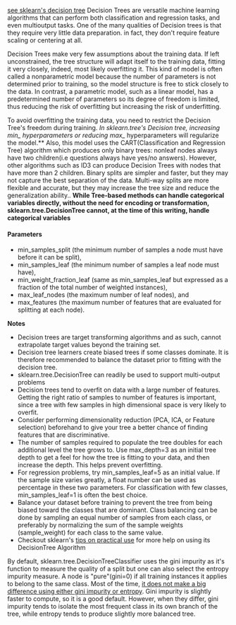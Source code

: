 [see sklearn's decision tree](https://scikit-learn.org/stable/modules/generated/sklearn.tree.DecisionTreeClassifier.html#sklearn.tree.DecisionTreeClassifier)
Decision Trees are versatile machine learning algorithms that can perform both classification and regression tasks, and even multioutput tasks. One of the many qualities of Decision trees is that they require very little data preparation. in fact, they don't require feature scaling or centering at all.

Decision Trees make very few assumptions about the training data. If left unconstrained, the tree structure will adapt itself to the training data, fitting it very closely, indeed, most likely overfitting it. This kind of model is often called a nonparametric model because the number of parameters is not determined prior to training, so the model structure is free to stick closely to the data. In contrast, a parametric model, such as a linear model, has a predetermined number of parameters so its degree of freedom is limited, thus reducing the risk of overfitting but increasing the risk of underfitting.

To avoid overfitting the training data, you need to restrict the Decision Tree's freedom during training. **In sklearn.tree's Decision tree, increasing min_* hyperparameters or reducing max_* hyperparameters will regularize the model.** Also, this model uses the CART(Classification and Regression Tree) algorithm which produces only binary trees: nonleaf nodes always have two children(i.e questions always have yes/no answers). However, other algorithms such as ID3 can produce Decision Trees with nodes that have more than 2 children. Binary splits are simpler and faster, but they may not capture the best separation of the data. Multi-way splits are more flexible and accurate, but they may increase the tree size and reduce the generalization ability.. **While Tree-based methods can handle categorical variables directly, without the need for encoding or transformation, sklearn.tree.DecisionTree cannot, at the time of this writing, handle categorical variables**


#### Parameters
- min_samples_split (the minimum number of samples a node must have before it can be split), 
- min_samples_leaf (the minimum number of samples a leaf node must have), 
- min_weight_fraction_leaf (same as min_samples_leaf but expressed as a fraction of the total number of weighted instances), 
- max_leaf_nodes (the maximum number of leaf nodes), and 
- max_features (the maximum number of features that are evaluated for splitting at each node).

**Notes**
- Decision trees are target transforming algorithms and as such, cannot extrapolate target values beyond the training set.
- Decision tree learners create biased trees if some classes dominate. It is therefore recommended to balance the dataset prior to fitting with the decision tree.
- sklearn.tree.DecisionTree can readily be used to support multi-output problems
- Decision trees tend to overfit on data with a large number of features. Getting the right ratio of samples to number of features is important, since a tree with few samples in high dimensional space is very likely to overfit.
- Consider performing dimensionality reduction (PCA, ICA, or Feature selection) beforehand to give your tree a better chance of finding features that are discriminative.
- The number of samples required to populate the tree doubles for each additional level the tree grows to. Use max_depth=3 as an initial tree depth to get a feel for how the tree is fitting to your data, and then increase the depth. This helps prevent overfitting.
- For regression problems, try min_samples_leaf=5 as an initial value. If the sample size varies greatly, a float number can be used as percentage in these two parameters. For classification with few classes, min_samples_leaf=1 is often the best choice.
- Balance your dataset before training to prevent the tree from being biased toward the classes that are dominant. Class balancing can be done by sampling an equal number of samples from each class, or preferably by normalizing the sum of the sample weights (sample_weight) for each class to the same value. 
- Checkout sklearn's [tips on practical use](https://scikit-learn.org/stable/modules/tree.html#tips-on-practical-use) for more help on using its DecisionTree Algorithm

By default, sklearn.tree.DecisionTreeClassifier uses the gini impurity as it's function to measure the quality of a split but one can also select the entropy impurity measure. A node is "pure"(gini=0) if all training instances it applies to belong to the same class. Most of the time, [it does not make a big difference using either gini impurity or entropy](https://homl.info/19). Gini impurity is slightly faster to compute, so it is a good default. However, when they differ, gini impurity tends to isolate the most frequent class in its own branch of the tree, while entropy tends to produce slightly more balanced tree.

